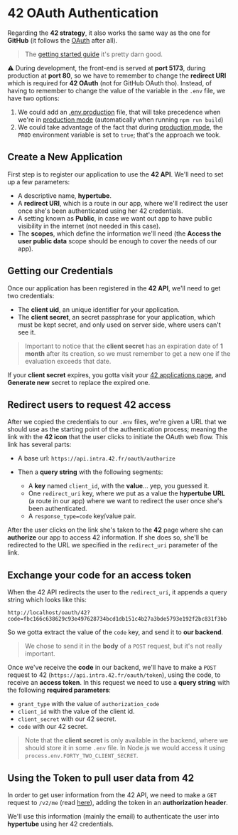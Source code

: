 # 42 OAuth Authentication
Regarding the **42 strategy**, it also works the same way as the one for **GitHub** (it follows the [OAuth](https://en.wikipedia.org/wiki/OAuth) after all).

> The [getting started guide](https://api.intra.42.fr/apidoc/guides/getting_started) it's pretty darn good.

⚠ During development, the front-end is served at **port 5173**, during production at **port 80**, so we have to remember to change the **redirect URI** which is required for **42 OAuth** (not for GitHub OAuth tho). Instead, of having to remember to change the value of the variable in the `.env` file, we have two options:

1. We could add an [.env.production](https://vitejs.dev/guide/env-and-mode.html) file, that will take precedence when we're in [production mode](https://vitejs.dev/guide/env-and-mode.html#modes) (automatically when running `npm run build`)
2. We could take advantage of the fact that during [production mode](https://vitejs.dev/guide/env-and-mode.html#modes), the `PROD` environment variable is set to `true`; that's the approach we took.

## Create a New Application
First step is to register our application to use the **42 API**. We'll need to set up a few parameters:

* A descriptive name, **hypertube**.
* A **redirect URI**, which is a route in our app, where we'll redirect the user once she's been authenticated using her 42 credentials.
* A setting known as **Public**, in case we want out app to have public visibility in the internet (not needed in this case).
* The **scopes**, which define the information we'll need (the **Access the user public data** scope should be enough to cover the needs of our app).

## Getting our Credentials
Once our application has been registered in the **42 API**, we'll need to get two credentials:

* The **client uid**, an unique identifier for your application.
* The **client secret**, an secret passphrase for your application, which must be kept secret, and only used on server side, where users can't see it.

> Important to notice that the **client secret** has an expiration date of **1 month** after its creation, so we must remember to get a new one if the evaluation exceeds that date.

If your **client secret** expires, you gotta visit your [42 applications page](https://profile.intra.42.fr/oauth/applications), and **Generate new** secret to replace the expired one.

## Redirect users to request 42 access
After we copied the credentials to our ``.env`` files, we're given a URL that we should use as the starting point of the authentication process; meaning the link with the **42 icon** that the user clicks to initiate the OAuth web flow. This link has several parts:

* A base url: ``https://api.intra.42.fr/oauth/authorize``
* Then a **query string** with the following segments:

    * A **key** named ``client_id``, with the **value**... yep, you guessed it.
    * One ``redirect_uri`` key, where we put as a value the **hypertube URL** (a route in our app) where we want to redirect the user once she's been authenticated.
    * A ``response_type=code`` key/value pair.

After the user clicks on the link she's taken to the **42** page where she can **authorize** our app to access 42 information. If she does so, she'll be redirected to the URL we specified in the ``redirect_uri`` parameter of the link.

## Exchange your code for an access token
When the 42 API redirects the user to the ``redirect_uri``, it appends a query string which looks like this:
```
http://localhost/oauth/42?code=fbc166c638629c93e497628734bcd1db151c4b27a3bde5793e192f2bc831f3bb
```

So we gotta extract the value of the ``code`` key, and send it to **our backend**.

> We chose to send it in the **body** of a ``POST`` request, but it's not really important.

Once we've receive the **code** in our backend, we'll have to make a ``POST`` request to 42 (``https://api.intra.42.fr/oauth/token``), using the code, to receive an **access token**. In this request we need to use a **query string** with the following **required parameters**:

* ``grant_type`` with the value of ``authorization_code``
* ``client_id`` with the value of the client id.
* ``client_secret`` with our 42 secret.
* ``code`` with our 42 secret.

> Note that the **client secret** is only available in the backend, where we should store it in some ``.env`` file. In Node.js we would access it using ``process.env.FORTY_TWO_CLIENT_SECRET``.

## Using the Token to pull user data from 42
In order to get user information from the 42 API, we need to make a ``GET`` request to ``/v2/me`` (read [here](https://api.intra.42.fr/apidoc/2.0/users/me.html)), adding the token in an **authorization header**.

We'll use this information (mainly the email) to authenticate the user into **hypertube** using her 42 credentials.

